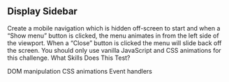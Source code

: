 ## Display Sidebar

Create a mobile navigation which is hidden off-screen to start and when a “Show menu”
button is clicked, the menu animates in from the left side of the viewport.
When a “Close” button is clicked the menu will slide back off the screen. You should only
use vanilla JavaScript and CSS animations for this challenge.
What Skills Does This Test?

DOM manipulation
CSS animations
Event handlers
